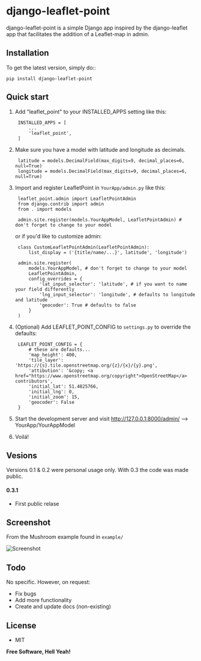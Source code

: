 # django-leaflet-point

django-leaflet-point is a simple Django app inspired by the django-leaflet app that facilitates the addition of a Leaflet-map in admin.

Installation
-------------

To get the latest version, simply do::

    pip install django-leaflet-point


Quick start
------------

1. Add "leaflet_point" to your INSTALLED_APPS setting like this:

        INSTALLED_APPS = [
            ...
            'leaflet_point',
        ]

2. Make sure you have a model with latitude and longitude as decimals.

        latitude = models.DecimalField(max_digits=9, decimal_places=6, null=True)
        longitude = models.DecimalField(max_digits=9, decimal_places=6, null=True)

3. Import and register LeafletPoint in `YourApp/admin.py` like this:

        leaflet_point.admin import LeafletPointAdmin
        from django.contrib import admin
        from . import models

        admin.site.register(models.YourAppModel, LeafletPointAdmin) # don't forget to change to your model


    or if you'd like to customize admin:

        class CustomLeafletPointAdmin(LeafletPointAdmin):
            list_display = ('{title/name/...}', latitude', 'longitude')

        admin.site.register(
            models.YourAppModel, # don't forget to change to your model
            LeafletPointAdmin, 
            config_overrides = {
                'lat_input_selector': 'latitude', # if you want to name your field differently
                'lng_input_selector': 'longitude', # defaults to longitude and latitude
                'geocoder': True # defaults to false
            }   
        )

4. (Optional) Add LEAFLET_POINT_CONFIG to `settings.py` to override the defaults:

        LEAFLET_POINT_CONFIG = {
            # these are defaults...
            'map_height': 400,
            'tile_layer': 'https://{s}.tile.openstreetmap.org/{z}/{x}/{y}.png',
            'attibution': '&copy; <a href="https://www.openstreetmap.org/copyright">OpenStreetMap</a> contributors',
            'initial_lat': 51.4825766,
            'initial_lng': 0,
            'initial_zoom': 15,
            'geocoder': False
        }

4. Start the development server and visit http://127.0.0.1:8000/admin/  --> YourApp/YourAppModel

5. Voilá!


Vesions
-----------

Versions 0.1 & 0.2 were personal usage only. With 0.3 the code was made public.

#### 0.3.1

- First public relase


Screenshot
------------

From the Mushroom example found in `example/`

![Screenshot](docs/images/screenshot.png)[]()


Todo
-------

No specific. However, on request:

 - Fix bugs
 - Add more functionality
 - Create and update docs (non-existing)


License
--------

 - MIT 

**Free Software, Hell Yeah!**